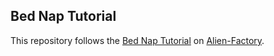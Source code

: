 ## Bed Nap Tutorial

This repository follows the [Bed Nap Tutorial](http://www.alienfactory.co.uk/articles/bnt08-page-routing-with-pillow) on [Alien-Factory](http://www.alienfactory.org/).
